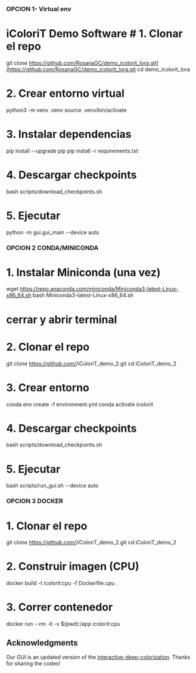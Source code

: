 
### OPCION 1- Virtual env

# iColoriT Demo Software # 1. Clonar el repo
git clone https://github.com/RosanaGC/demo_icolorit_lora.git](https://github.com/RosanaGC/demo_icolorit_lora.git
cd demo_icolorit_lora

# 2. Crear entorno virtual
python3 -m venv .venv
source .venv/bin/activate

# 3. Instalar dependencias
pip install --upgrade pip
pip install -r requirements.txt

# 4. Descargar checkpoints
bash scripts/download_checkpoints.sh

# 5. Ejecutar
python -m gui.gui_main --device auto


###  OPCION 2 CONDA/MINICONDA

# 1. Instalar Miniconda (una vez)
wget https://repo.anaconda.com/miniconda/Miniconda3-latest-Linux-x86_64.sh
bash Miniconda3-latest-Linux-x86_64.sh
# cerrar y abrir terminal

# 2. Clonar el repo
git clone https://github.com/<user>/iColoriT_demo_2.git
cd iColoriT_demo_2

# 3. Crear entorno
conda env create -f environment.yml
conda activate icolorit

# 4. Descargar checkpoints
bash scripts/download_checkpoints.sh

# 5. Ejecutar
bash scripts/run_gui.sh --device auto

### OPCION 3 DOCKER

# 1. Clonar el repo
git clone https://github.com/<user>/iColoriT_demo_2.git
cd iColoriT_demo_2

# 2. Construir imagen (CPU)
docker build -t icolorit:cpu -f Dockerfile.cpu .

# 3. Correr contenedor
docker run --rm -it -v $(pwd):/app icolorit:cpu



## Acknowledgments

Our GUI is an updated version of the [interactive-deep-colorization](https://github.com/junyanz/interactive-deep-colorization).
Thanks for sharing the codes!
